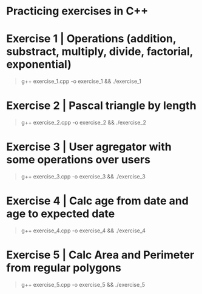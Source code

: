 # Practicing exercises in C++



# Exercise 1 | Operations (addition, substract, multiply, divide, factorial, exponential)
> g++ exercise_1.cpp -o exercise_1 && ./exercise_1


# Exercise 2 | Pascal triangle by length
> g++ exercise_2.cpp -o exercise_2 && ./exercise_2


# Exercise 3 | User agregator with some operations over users
> g++ exercise_3.cpp -o exercise_3 && ./exercise_3


# Exercise 4 | Calc age from date and age to expected date
> g++ exercise_4.cpp -o exercise_4 && ./exercise_4


# Exercise 5 | Calc Area and Perimeter from regular polygons
> g++ exercise_5.cpp -o exercise_5 && ./exercise_5
